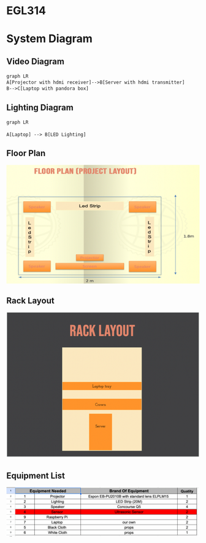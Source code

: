 # EGL314
# System Diagram
## Video Diagram
```mermaid
graph LR
A[Projector with hdmi receiver]-->B[Server with hdmi transmitter]
B-->C[Laptop with pandora box]
```
## Lighting Diagram
```mermaid
graph LR 

A[Laptop] --> B[LED Lighting]
```
## Floor Plan
![Alt text](images/Floor%20Plan.png)

## Rack Layout
![Alt text](images/Rack%20layout.png)

## Equipment List
![Alt text](images/Equipment%20list.png)

